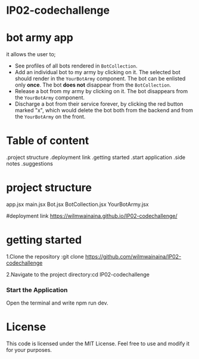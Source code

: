 # IP02-codechallenge

# bot army app

it allows the user to;
 - See profiles of all bots rendered in `BotCollection`.
- Add an individual bot to my army by clicking on it. The selected bot should
  render in the `YourBotArmy` component. The bot can be enlisted only **once**.
  The bot **does not** disappear from the `BotCollection`.
- Release a bot from my army by clicking on it. The bot disappears from the
  `YourBotArmy` component.
- Discharge a bot from their service forever, by clicking the red button marked
  "x", which would delete the bot both from the backend and from the
  `YourBotArmy` on the front.


 # Table of content
  .project structure
  .deployment link
  .getting started
  .start application
  .side notes
  .suggestions

# project structure
app.jsx
main.jsx
Bot.jsx
BotCollection.jsx
YourBotArmy.jsx

#deployment link
https://wilmwainaina.github.io/IP02-codechallenge/

# getting started
1.Clone the repository :git clone https://github.com/wilmwainaina/IP02-codechallenge

2.Navigate to the project directory:cd IP02-codechallenge

### Start the Application


Open the terminal and write npm run dev.

# License
This code is licensed under the MIT License. Feel free to use and modify it for your purposes.
